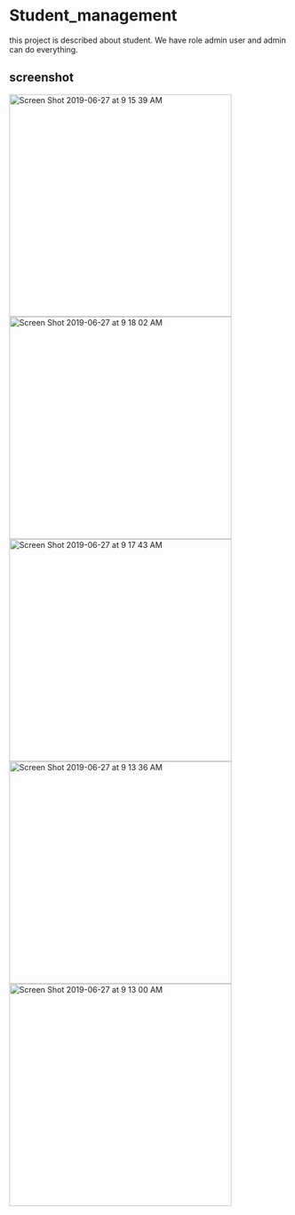 # Student_management
this project is described about student. We have role admin user and admin can do everything.

## screenshot 
<div><img width="400" alt="Screen Shot 2019-06-27 at 9 15 39 AM" src="https://user-images.githubusercontent.com/38729044/60228628-88a0ef00-98bd-11e9-90b7-72a7e60f6066.png"><img width="400" alt="Screen Shot 2019-06-27 at 9 18 02 AM" src="https://user-images.githubusercontent.com/38729044/60228650-99e9fb80-98bd-11e9-8840-d6a66fe10c43.png"><img width="400" alt="Screen Shot 2019-06-27 at 9 17 43 AM" src="https://user-images.githubusercontent.com/38729044/60228660-9eaeaf80-98bd-11e9-82b9-7ca8179e4344.png"><img width="400" alt="Screen Shot 2019-06-27 at 9 13 36 AM" src="https://user-images.githubusercontent.com/38729044/60228678-a8381780-98bd-11e9-91e2-e2ce06f99959.png"><img width="400" alt="Screen Shot 2019-06-27 at 9 13 00 AM" src="https://user-images.githubusercontent.com/38729044/60228692-b128e900-98bd-11e9-8cd5-fc530b0d20aa.png">
</div>
